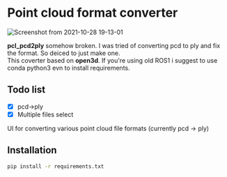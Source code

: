 # Point cloud format converter
![Screenshot from 2021-10-28 19-13-01](https://user-images.githubusercontent.com/34788458/139236388-bd103d95-4e69-4b46-ad59-79da0187934f.png)

**pcl_pcd2ply** somehow broken. I was tried of converting pcd to ply and fix the format. So deiced to just make one.  
This coverter based on **open3d**. If you're using old ROS1 i suggest to use conda python3 evn to install requirements.  

## Todo list
- [x] pcd->ply
- [x] Multiple files select

UI for converting various point cloud file formats
(currently pcd -> ply)

## Installation

```bash
pip install -r requirements.txt
```
